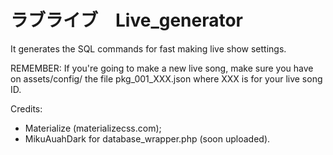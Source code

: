 # ラブライブ　Live_generator
It generates the SQL commands for fast making live show settings.

REMEMBER: If you're going to make a new live song, make sure you have on assets/config/ the file pkg_001_XXX.json where XXX is for your live song ID.

Credits:
- Materialize (materializecss.com);
- MikuAuahDark for database_wrapper.php (soon uploaded).